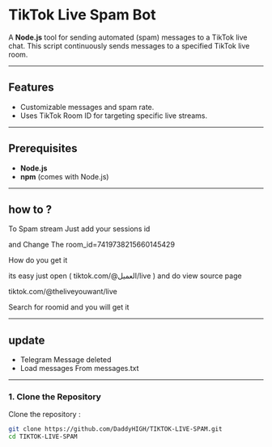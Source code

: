 # TikTok Live Spam Bot

A **Node.js** tool for sending automated (spam) messages to a TikTok live chat. This script continuously sends messages to a specified TikTok live room.

---

## Features
- Customizable messages and spam rate.
- Uses TikTok Room ID for targeting specific live streams.

---

## Prerequisites
- **Node.js**
- **npm** (comes with Node.js)
---
## how to ?

To Spam stream Just add your sessions id 

and Change The room_id=7419738215660145429

How do you get it 

its easy just open ( tiktok.com/@العميل/live ) and do view source page

tiktok.com/@theliveyouwant/live

Search for roomid and you will get it 

---
## update
- Telegram Message deleted 
- Load messages From messages.txt
---
### 1. Clone the Repository
Clone the repository :
```bash
git clone https://github.com/DaddyHIGH/TIKTOK-LIVE-SPAM.git
cd TIKTOK-LIVE-SPAM
